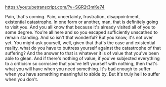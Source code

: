 https://youtubetranscript.com/?v=SGR2t3mKe74

 Pain, that's coming. Pain, uncertainty, frustration, disappointment, existential catastrophe. In one form or another, man, that is definitely going to visit you. And you all know that because it's already visited all of you to some degree. You're all here and so you escaped sufficiently unscathed to remain standing. And so isn't that wonderful? But you know, it's not over yet. You might ask yourself, well, given that that's the case and existential reality, what do you have to buttress yourself against the catastrophe of that suffering? And the answer to that is whatever it is of value that you've been able to glean. And if there's nothing of value, if you've subjected everything to a criticism so corrosive that you've left yourself with nothing, then that's what you will have when you need something. It's bad enough to suffer when you have something meaningful to abide by. But it's truly hell to suffer when you don't.